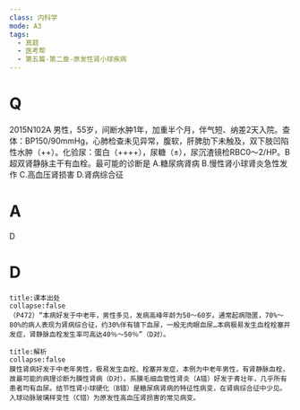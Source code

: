 ```yaml
---
class: 内科学
mode: A3
tags:
  - 真题
  - 医考帮
  - 第五篇-第二章-原发性肾小球疾病
---
```


# Q
2015N102A 男性，55岁，间断水肿1年，加重半个月，伴气短、纳差2天入院。查体：BP150/90mmHg，心肺检查未见异常，腹软，肝脾肋下未触及，双下肢凹陷性水肿（++）。化验尿：蛋白（++++），尿糖（±），尿沉渣镜检RBC0～2/HP。B超双肾静脉主干有血栓。最可能的诊断是
A.糖尿病肾病
B.慢性肾小球肾炎急性发作
C.高血压肾损害
D.肾病综合征

# A
D
# D
```ad-note
title:课本出处
collapse:false
（P472）“本病好发于中老年，男性多见，发病高峰年龄为50～60岁。通常起病隐匿，70%～80%的病人表现为肾病综合征，约30%伴有镜下血尿，一般无肉眼血尿…本病极易发生血栓栓塞并发症，肾静脉血栓发生率可高达40％～50％”（D对）。
```

```ad-summary
title:解析
collapse:false
膜性肾病好发于中老年男性，极易发生血栓、栓塞并发症，本例为中老年男性，有肾静脉血栓，故最可能的病理诊断为膜性肾病（D对）。系膜毛细血管性肾炎（A错）好发于青壮年，几乎所有患者均有血尿。结节性肾小球硬化（B错）是糖尿病肾病的特征性病变，在肾病综合征中少见。入球动脉玻璃样变性（C错）为原发性高血压肾损害的常见病变。
```

